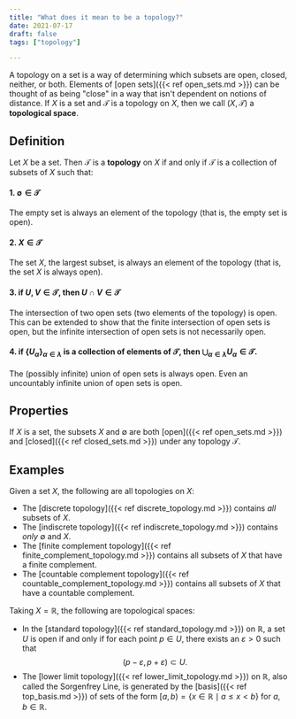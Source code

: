 ```yaml
---
title: "What does it mean to be a topology?"
date: 2021-07-17
draft: false
tags: ["topology"]

---
```


A topology on a set is a way of determining which subsets are open, closed, neither, or both. Elements of [open sets]({{< ref open_sets.md >}}) can be thought of as being "close" in a way that isn't dependent on notions of distance. If $X$ is a set and $\mathcal{T}$ is a topology on $X$, then we call $(X, \mathcal{T})$ a **topological space**.

## Definition

Let $X$ be a set. Then $\mathcal{T}$ is a **topology** on $X$ if and only if $\mathcal{T}$ is a collection of subsets of $X$ such that:

#### 1. $\emptyset \in \mathcal{T}$
The empty set is always an element of the topology (that is, the empty set is open).

#### 2. $X \in \mathcal{T}$
The set $X$, the largest subset, is always an element of the topology (that is, the set $X$ is always open).

#### 3. if $U,V \in \mathcal{T}$, then $U \cap V \in \mathcal{T}$
The intersection of two open sets (two elements of the topology) is open. This can be extended to show that the finite intersection of open sets is open, but the infinite intersection of open sets is not necessarily open. 

#### 4. if $\{U_\alpha\}_{\alpha \in \lambda}$ is a collection of elements of $\mathcal{T}$, then $\bigcup_{\alpha \in \lambda} U_\alpha \in \mathcal{T}$. 
The (possibly infinite) union of open sets is always open. Even an uncountably infinite union of open sets is open. 

## Properties
If $X$ is a set, the subsets $X$ and $\emptyset$ are both [open]({{< ref open_sets.md >}}) and [closed]({{< ref closed_sets.md >}}) under any topology $\mathcal{T}$.

## Examples
Given a set $X$, the following are all topologies on $X$:

- The [discrete topology]({{< ref discrete_topology.md >}}) contains *all* subsets of $X$.
- The [indiscrete topology]({{< ref indiscrete_topology.md >}}) contains *only* $\emptyset$ and $X$.
- The [finite complement topology]({{< ref finite_complement_topology.md >}}) contains all subsets of $X$ that have a finite complement. 
- The [countable complement topology]({{< ref countable_complement_topology.md >}}) contains all subsets of $X$ that have a countable complement.

Taking $X = \mathbb{R}$, the following are topological spaces: 

- In the [standard topology]({{< ref standard_topology.md >}}) on $\mathbb{R}$, a set $U$ is open if and only if for each point $p \in U$, there exists an $\varepsilon > 0$ such that $$(p - \varepsilon, p + \varepsilon) \subset U.$$
- The [lower limit topology]({{< ref lower_limit_topology.md >}}) on $\mathbb{R}$, also called the Sorgenfrey Line, is generated by the [basis]({{< ref top_basis.md >}}) of sets of the form $[a, b) = \{x \in \mathbb{R} \mid a \leq x < b\}$ for $a, b \in \mathbb{R}$.
